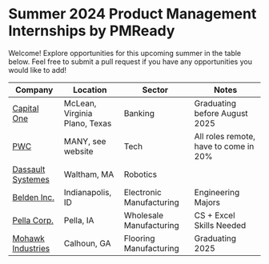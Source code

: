 # Summer 2024 Product Management Internships by PMReady
Welcome! Explore opportunities for this upcoming summer in the table below. Feel free to submit a pull request if you have any opportunities you would like to add!

| Company | Location | Sector | Notes |
| ------- | -------- | ------ | ----- |
| [Capital One](https://www.capitalonecareers.com/job/mclean/product-development-intern-summer-2024/31238/52984849488) | McLean, Virginia</br>Plano, Texas | Banking | Graduating before August 2025 |
| [PWC](https://jobs.us.pwc.com/job/birmingham/products-and-tech-product-management-intern-summer-2024/932/52191606464) | MANY, see website | Tech | All roles remote, have to come in 20% |
|[Dassault Systemes](https://www.linkedin.com/jobs/search/?currentJobId=3660909262&f_E=1&geoId=103644278&keywords=product%20management%20intern&location=United%20States&refresh=true)| Waltham, MA | Robotics | |
|[Belden Inc.](https://www.linkedin.com/jobs/search/?currentJobId=3696114356&f_E=1&geoId=103644278&keywords=product%20management%20intern&location=United%20States&refresh=true&start=25)| Indianapolis, ID| Electronic Manufacturing | Engineering Majors|
|[Pella Corp.](https://www.linkedin.com/jobs/search/?currentJobId=3686812111&f_E=1&geoId=103644278&keywords=product%20management%20intern&location=United%20States&refresh=true&start=75) | Pella, IA| Wholesale Manufacturing | CS + Excel Skills Needed |
|[Mohawk Industries](https://careers.mohawkind.com/job/Calhoun%2C-30701-Product-Management-Intern-Summer-2024-Geor-30701/1061420500/)| Calhoun, GA| Flooring Manufacturing | Graduating 2025 |
